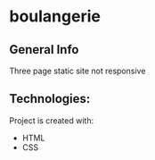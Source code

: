 # boulangerie

## General Info
Three page static site not responsive

## Technologies:
Project is created with:
* HTML
* CSS
